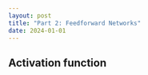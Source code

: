 ```yaml
---
layout: post
title: "Part 2: Feedforward Networks"
date: 2024-01-01
---
```


## Activation function

